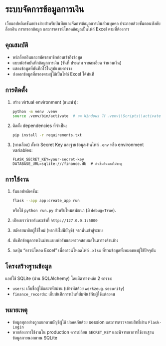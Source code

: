 # ระบบจัดการข้อมูลการเงิน

เว็บแอปพลิเคชันอย่างง่ายสำหรับบันทึกและจัดการข้อมูลการเงินส่วนบุคคล ประกอบด้วยขั้นตอนบังคับล็อกอิน การกรอกข้อมูล และการดาวน์โหลดข้อมูลเป็นไฟล์ Excel ตามที่ต้องการ

## คุณสมบัติ

- หน้าล็อกอินและสมัครสมาชิกก่อนเข้าถึงข้อมูล
- แบบฟอร์มบันทึกข้อมูลการเงิน (วันที่ ประเภท รายละเอียด จำนวนเงิน)
- แสดงข้อมูลที่บันทึกไว้ในรูปแบบตาราง
- ส่งออกข้อมูลที่กรองตามผู้ใช้เป็นไฟล์ Excel ได้ทันที

## การติดตั้ง

1. สร้าง virtual environment (แนะนำ):

   ```bash
   python -m venv .venv
   source .venv/bin/activate  # บน Windows ใช้ .venv\\Scripts\\activate
   ```

2. ติดตั้ง dependencies ที่จำเป็น:

   ```bash
   pip install -r requirements.txt
   ```

3. (ทางเลือก) ตั้งค่า Secret Key และฐานข้อมูลผ่านไฟล์ `.env` หรือ environment variables:

   ```env
   FLASK_SECRET_KEY=your-secret-key
   DATABASE_URL=sqlite:///finance.db  # ค่าเริ่มต้นหากไม่ระบุ
   ```

## การใช้งาน

1. รันแอปพลิเคชัน:

   ```bash
   flask --app app:create_app run
   ```

   หรือใช้ `python run.py` สำหรับโหมดพัฒนา (มี `debug=True`).

2. เปิดเบราว์เซอร์และเข้าที่ `http://127.0.0.1:5000`

3. สมัครสมาชิกผู้ใช้ใหม่ (หากยังไม่มีบัญชี) จากนั้นเข้าสู่ระบบ

4. บันทึกข้อมูลการเงินผ่านแบบฟอร์มและตรวจสอบผลในตารางด้านข้าง

5. กดปุ่ม “ดาวน์โหลด Excel” เพื่อดาวน์โหลดไฟล์ `.xlsx` ที่รวมข้อมูลทั้งหมดของผู้ใช้ปัจจุบัน

## โครงสร้างฐานข้อมูล

แอปใช้ SQLite (ผ่าน SQLAlchemy) โดยมีตารางหลัก 2 ตาราง:

- `users`: เก็บชื่อผู้ใช้และรหัสผ่าน (เข้ารหัสด้วย `werkzeug.security`)
- `finance_records`: เก็บบันทึกการเงินที่สัมพันธ์กับผู้ใช้แต่ละคน

## หมายเหตุ

- ข้อมูลทุกอย่างถูกแยกตามบัญชีผู้ใช้ ปลอดภัยด้วย session และการตรวจสอบสิทธิ์ผ่าน `Flask-Login`
- หากต้องการใช้งานใน production ควรเปลี่ยน `SECRET_KEY` และพิจารณาการใช้งานฐานข้อมูลภายนอกแทน SQLite
